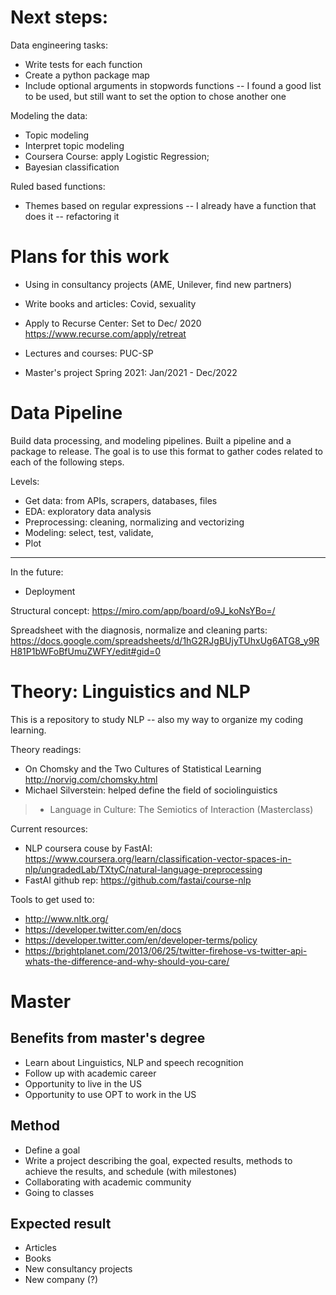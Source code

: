 # Next steps:

Data engineering tasks:

* Write tests for each function
* Create a python package map
* Include optional arguments in stopwords functions -- I found a good list to be used, but still want to set the option to chose another one


Modeling the data:

* Topic modeling
* Interpret topic modeling
* Coursera Course: apply Logistic Regression;
* Bayesian classification


Ruled based functions:

* Themes based on regular expressions -- I already have a function that does it -- refactoring it


# Plans for this work
* Using in consultancy projects (AME, Unilever, find new partners)

* Write books and articles: Covid, sexuality

* Apply to Recurse Center:
Set to Dec/ 2020
https://www.recurse.com/apply/retreat

* Lectures and courses: PUC-SP

* Master's project 
Spring 2021: Jan/2021 - Dec/2022




# Data Pipeline

Build data processing, and modeling pipelines. Built a 
pipeline and a package to release. The goal is to use this format to gather codes related to each of the following steps. 

Levels:
- Get data: from APIs, scrapers, databases, files
- EDA: exploratory data analysis
- Preprocessing: cleaning, normalizing and vectorizing
- Modeling: select, test, validate,
- Plot
---
In the future:
- Deployment

Structural concept: https://miro.com/app/board/o9J_koNsYBo=/

Spreadsheet with the diagnosis, normalize and cleaning parts: https://docs.google.com/spreadsheets/d/1hG2RJgBUjyTUhxUg6ATG8_y9RH81P1bWFoBfUmuZWFY/edit#gid=0




# Theory: Linguistics and NLP
This is a repository to study NLP -- also my way to organize my coding learning.


Theory readings:
* On Chomsky and the Two Cultures of Statistical Learning
http://norvig.com/chomsky.html
* Michael Silverstein: helped define the field of sociolinguistics
> * Language in Culture: The Semiotics of Interaction (Masterclass)

Current resources:
* NLP coursera couse by FastAI: https://www.coursera.org/learn/classification-vector-spaces-in-nlp/ungradedLab/TXtyC/natural-language-preprocessing
* FastAI github rep: https://github.com/fastai/course-nlp


Tools to get used to:
* http://www.nltk.org/
* https://developer.twitter.com/en/docs
* https://developer.twitter.com/en/developer-terms/policy
* https://brightplanet.com/2013/06/25/twitter-firehose-vs-twitter-api-whats-the-difference-and-why-should-you-care/


# Master

## Benefits from master's degree
* Learn about Linguistics, NLP and speech recognition
* Follow up with academic career 
* Opportunity to live in the US
* Opportunity to use OPT to work in the US


## Method
* Define a goal
* Write a project describing the goal, expected results, methods to achieve the results, and schedule (with milestones)
* Collaborating with academic community
* Going to classes

## Expected result
* Articles
* Books
* New consultancy projects
* New company (?)
